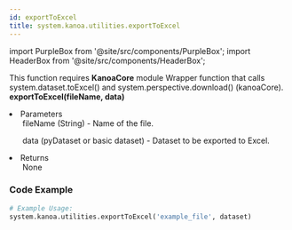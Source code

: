 ```yaml
---
id: exportToExcel
title: system.kanoa.utilities.exportToExcel
---
```


import PurpleBox from '@site/src/components/PurpleBox';
import HeaderBox from '@site/src/components/HeaderBox';

<PurpleBox>This function requires <b>KanoaCore</b> module</PurpleBox>
<HeaderBox header="Description">Wrapper function that calls system.dataset.toExcel() and system.perspective.download() (kanoaCore).</HeaderBox>
<HeaderBox header="Syntax">
    <b>exportToExcel(fileName, data)</b>
    <li>Parameters <br />
        <ul>fileName (String) - Name of the file.</ul>
        <ul>data (pyDataset or basic dataset) - Dataset to be exported to Excel.</ul>
    </li>
    <li>Returns <br />
        <ul>None</ul>
    </li>
</HeaderBox>

### Code Example

```python
# Example Usage:
system.kanoa.utilities.exportToExcel('example_file', dataset)
